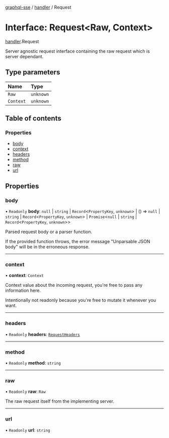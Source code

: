 [graphql-sse](../README.md) / [handler](../modules/handler.md) / Request

# Interface: Request<Raw, Context\>

[handler](../modules/handler.md).Request

Server agnostic request interface containing the raw request
which is server dependant.

## Type parameters

| Name | Type |
| :------ | :------ |
| `Raw` | `unknown` |
| `Context` | `unknown` |

## Table of contents

### Properties

- [body](handler.Request.md#body)
- [context](handler.Request.md#context)
- [headers](handler.Request.md#headers)
- [method](handler.Request.md#method)
- [raw](handler.Request.md#raw)
- [url](handler.Request.md#url)

## Properties

### body

• `Readonly` **body**: ``null`` \| `string` \| `Record`<`PropertyKey`, `unknown`\> \| () => ``null`` \| `string` \| `Record`<`PropertyKey`, `unknown`\> \| `Promise`<``null`` \| `string` \| `Record`<`PropertyKey`, `unknown`\>\>

Parsed request body or a parser function.

If the provided function throws, the error message "Unparsable JSON body" will
be in the erroneous response.

___

### context

• **context**: `Context`

Context value about the incoming request, you're free to pass any information here.

Intentionally not readonly because you're free to mutate it whenever you want.

___

### headers

• `Readonly` **headers**: [`RequestHeaders`](handler.RequestHeaders.md)

___

### method

• `Readonly` **method**: `string`

___

### raw

• `Readonly` **raw**: `Raw`

The raw request itself from the implementing server.

___

### url

• `Readonly` **url**: `string`
